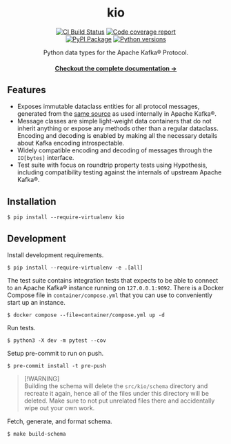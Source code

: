 <h1 align=center>kio</h1>

<p align=center>
    <a href=https://github.com/aiven/kio/actions?query=workflow%3ACI+branch%3Amain><img src=https://github.com/aiven/kio/workflows/CI/badge.svg alt="CI Build Status"></a>
    <a href=https://codecov.io/gh/Aiven-Open/kio><img src="https://codecov.io/gh/Aiven-Open/kio/graph/badge.svg?token=ogJDikql10" alt="Code coverage report"></a>
    <br>
    <a href=https://pypi.org/project/kio/><img src=https://img.shields.io/pypi/v/kio.svg?color=informational&label=PyPI alt="PyPI Package"></a>
    <a href=https://pypi.org/project/kio/><img src=https://img.shields.io/pypi/pyversions/kio.svg?color=informational&label=Python alt="Python versions"></a>
</p>

<p align=center>
    Python data types for the Apache Kafka® Protocol.
</p>

<h4 align=center>
    <a href=https://aiven-open.github.io/kio/>Checkout the complete documentation →</a>
</h4>

## Features

- Exposes immutable dataclass entities for all protocol messages, generated from the
  [same source][schema-source] as used internally in Apache Kafka®.
- Message classes are simple light-weight data containers that do not inherit anything
  or expose any methods other than a regular dataclass. Encoding and decoding is enabled
  by making all the necessary details about Kafka encoding introspectable.
- Widely compatible encoding and decoding of messages through the `IO[bytes]` interface.
- Test suite with focus on roundtrip property tests using Hypothesis, including
  compatibility testing against the internals of upstream Apache Kafka®.

[schema-source]:
  https://github.com/apache/kafka/tree/trunk/clients/src/main/resources/common/message

## Installation

```shell
$ pip install --require-virtualenv kio
```

## Development

Install development requirements.

```shell
$ pip install --require-virtualenv -e .[all]
```

The test suite contains integration tests that expects to be able to connect to an
Apache Kafka® instance running on `127.0.0.1:9092`. There is a Docker Compose file in
`container/compose.yml` that you can use to conveniently start up an instance.

```shell
$ docker compose --file=container/compose.yml up -d
```

Run tests.

```shell
$ python3 -X dev -m pytest --cov
```

Setup pre-commit to run on push.

```shell
$ pre-commit install -t pre-push
```

> [!WARNING]\
> Building the schema will delete the `src/kio/schema` directory and recreate it again, hence
> all of the files under this directory will be deleted. Make sure to not put unrelated files
> there and accidentally wipe out your own work.

Fetch, generate, and format schema.

```shell
$ make build-schema
```
